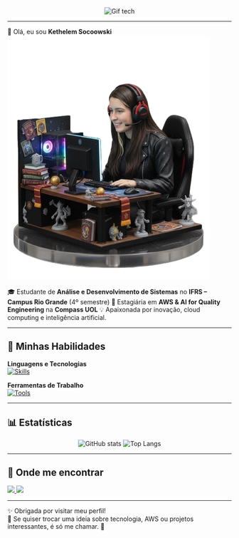 <!-- Banner com GIF no topo -->
<div align="center">
  <img src="https://raw.githubusercontent.com/mayhemantt/mayhemantt/main/intro.gif" alt="Gif tech" width="600"/>
</div>

---

 👋 Olá, eu sou **Kethelem Socoowski** 
 ![Ilustração](assets/Adobe%20Express%20-%20file.png) 
 
🎓 Estudante de **Análise e Desenvolvimento de Sistemas** no **IFRS – Campus Rio Grande** (4º semestre) 
 💼 Estagiária em **AWS & AI for Quality Engineering** na **Compass UOL** 
 💡 Apaixonada por inovação, cloud computing e inteligência artificial. 

---

## 🚀 Minhas Habilidades

**Linguagens e Tecnologias**  
[![Skills](https://skillicons.dev/icons?i=java,js,python,c,php,html,css,react,mysql,postgres,aws)](https://skillicons.dev)

**Ferramentas de Trabalho**  
[![Tools](https://skillicons.dev/icons?i=git,github,vscode,eclipse)](https://skillicons.dev)

---

## 📊 Estatísticas

<div align="center">
  
![GitHub stats](https://github-readme-stats.vercel.app/api?username=Kethelems&show_icons=true&theme=radical&hide_title=true&hide_border=true&count_private=true)  ![Top Langs](https://github-readme-stats.vercel.app/api/top-langs/?username=Kethelems&layout=compact&theme=radical&hide_border=true)

</div>

---

## 💌 Onde me encontrar

<p align="left">
  <a href="mailto:Kethelemsocoowski@gmail.com">
    <img src="https://img.shields.io/badge/-Gmail-FF0000?style=for-the-badge&logo=gmail&logoColor=white"/>
  </a>
  <a href="https://www.linkedin.com/in/kethelem-socoowski-082109363/">
    <img src="https://img.shields.io/badge/-LinkedIn-0e76a8?style=for-the-badge&logo=linkedin&logoColor=white"/>
  </a>
</p>

---

✨ Obrigada por visitar meu perfil!  
💬 Se quiser trocar uma ideia sobre tecnologia, AWS ou projetos interessantes, é só me chamar. 🚀

